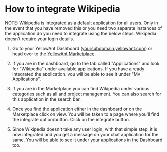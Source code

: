 # **How to integrate Wikipedia**

NOTE: Wikipedia is integrated as a default application for all users. Only in the event that you have removed this or you need two separate instances of the application do you need to integrate using the below steps. Wikipedia doesn't require your login details.

1. Go to your YellowAnt Dashboard \([yoursubdomain.yellowant.com](/yoursubdomain.yellowant.com)\) or head over to the [YellowAnt Marketplace](https://www.yellowant.com/marketplace).

2. If you are in the dashboard, go to the tab called "Applications" and look for "Wikipedia" under available applications. If you have already integrated the application, you will be able to see it under "My Applications".

3. If you are in the Marketplace you can find Wikipedia under various categories such as all and project management. You can also search for this application in the search bar.

4. Once you find the application either in the dashboard or on the Marketplace click on view. You will be taken to a page where you'll find the integrate option/button. Click on the integrate button.

5. Since Wikipedia doesn't take any user login, with that simple step, it is now integrated and you get a message on your chat application for the same. You will be able to see it under your applications in the Dashboard too.



